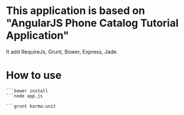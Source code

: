 # This application is based on "AngularJS Phone Catalog Tutorial Application"

It add RequireJs, Grunt, Bower, Express, Jade.

# How to use

```npm install
```bower install
```node app.js

```grunt karma:unit
